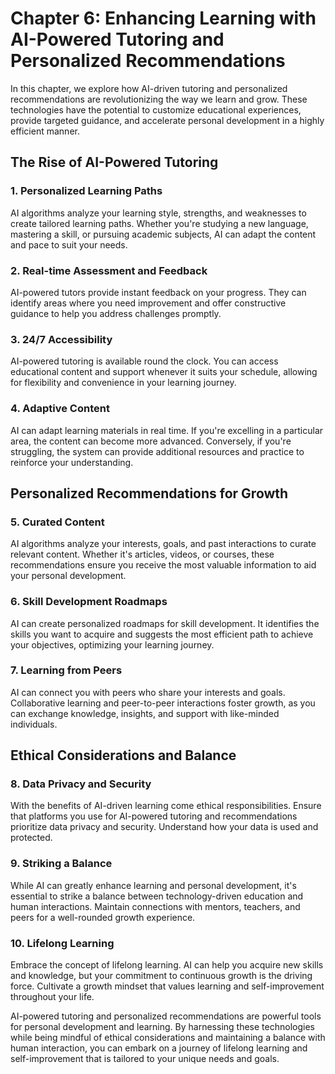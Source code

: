 Chapter 6: Enhancing Learning with AI-Powered Tutoring and Personalized Recommendations
=======================================================================================

In this chapter, we explore how AI-driven tutoring and personalized recommendations are revolutionizing the way we learn and grow. These technologies have the potential to customize educational experiences, provide targeted guidance, and accelerate personal development in a highly efficient manner.

The Rise of AI-Powered Tutoring
-------------------------------

### **1. Personalized Learning Paths**

AI algorithms analyze your learning style, strengths, and weaknesses to create tailored learning paths. Whether you're studying a new language, mastering a skill, or pursuing academic subjects, AI can adapt the content and pace to suit your needs.

### **2. Real-time Assessment and Feedback**

AI-powered tutors provide instant feedback on your progress. They can identify areas where you need improvement and offer constructive guidance to help you address challenges promptly.

### **3. 24/7 Accessibility**

AI-powered tutoring is available round the clock. You can access educational content and support whenever it suits your schedule, allowing for flexibility and convenience in your learning journey.

### **4. Adaptive Content**

AI can adapt learning materials in real time. If you're excelling in a particular area, the content can become more advanced. Conversely, if you're struggling, the system can provide additional resources and practice to reinforce your understanding.

Personalized Recommendations for Growth
---------------------------------------

### **5. Curated Content**

AI algorithms analyze your interests, goals, and past interactions to curate relevant content. Whether it's articles, videos, or courses, these recommendations ensure you receive the most valuable information to aid your personal development.

### **6. Skill Development Roadmaps**

AI can create personalized roadmaps for skill development. It identifies the skills you want to acquire and suggests the most efficient path to achieve your objectives, optimizing your learning journey.

### **7. Learning from Peers**

AI can connect you with peers who share your interests and goals. Collaborative learning and peer-to-peer interactions foster growth, as you can exchange knowledge, insights, and support with like-minded individuals.

Ethical Considerations and Balance
----------------------------------

### **8. Data Privacy and Security**

With the benefits of AI-driven learning come ethical responsibilities. Ensure that platforms you use for AI-powered tutoring and recommendations prioritize data privacy and security. Understand how your data is used and protected.

### **9. Striking a Balance**

While AI can greatly enhance learning and personal development, it's essential to strike a balance between technology-driven education and human interactions. Maintain connections with mentors, teachers, and peers for a well-rounded growth experience.

### **10. Lifelong Learning**

Embrace the concept of lifelong learning. AI can help you acquire new skills and knowledge, but your commitment to continuous growth is the driving force. Cultivate a growth mindset that values learning and self-improvement throughout your life.

AI-powered tutoring and personalized recommendations are powerful tools for personal development and learning. By harnessing these technologies while being mindful of ethical considerations and maintaining a balance with human interaction, you can embark on a journey of lifelong learning and self-improvement that is tailored to your unique needs and goals.
